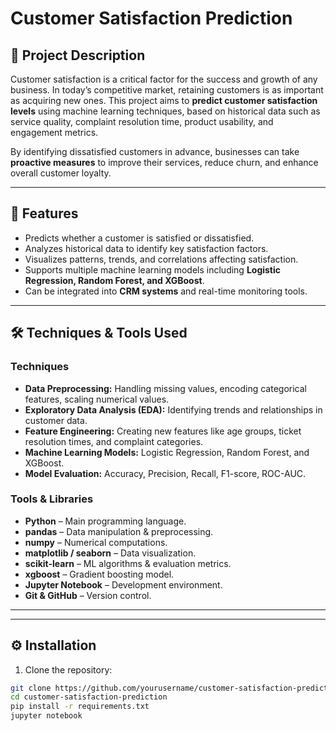 # Customer Satisfaction Prediction  

## 📌 Project Description  
Customer satisfaction is a critical factor for the success and growth of any business. In today’s competitive market, retaining customers is as important as acquiring new ones. This project aims to **predict customer satisfaction levels** using machine learning techniques, based on historical data such as service quality, complaint resolution time, product usability, and engagement metrics.  

By identifying dissatisfied customers in advance, businesses can take **proactive measures** to improve their services, reduce churn, and enhance overall customer loyalty.  

---

## 🚀 Features  
- Predicts whether a customer is satisfied or dissatisfied.  
- Analyzes historical data to identify key satisfaction factors.  
- Visualizes patterns, trends, and correlations affecting satisfaction.  
- Supports multiple machine learning models including **Logistic Regression, Random Forest, and XGBoost**.  
- Can be integrated into **CRM systems** and real-time monitoring tools.  

---

## 🛠️ Techniques & Tools Used  

### Techniques  
- **Data Preprocessing:** Handling missing values, encoding categorical features, scaling numerical values.  
- **Exploratory Data Analysis (EDA):** Identifying trends and relationships in customer data.  
- **Feature Engineering:** Creating new features like age groups, ticket resolution times, and complaint categories.  
- **Machine Learning Models:** Logistic Regression, Random Forest, and XGBoost.  
- **Model Evaluation:** Accuracy, Precision, Recall, F1-score, ROC-AUC.  

### Tools & Libraries  
- **Python** – Main programming language.  
- **pandas** – Data manipulation & preprocessing.  
- **numpy** – Numerical computations.  
- **matplotlib / seaborn** – Data visualization.  
- **scikit-learn** – ML algorithms & evaluation metrics.  
- **xgboost** – Gradient boosting model.  
- **Jupyter Notebook** – Development environment.  
- **Git & GitHub** – Version control.  

---


---

## ⚙️ Installation  

1. Clone the repository:  
```bash
git clone https://github.com/yourusername/customer-satisfaction-prediction.git
cd customer-satisfaction-prediction
pip install -r requirements.txt
jupyter notebook
  
